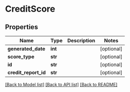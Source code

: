 # CreditScore

## Properties
Name | Type | Description | Notes
------------ | ------------- | ------------- | -------------
**generated_date** | **int** |  | [optional] 
**score_type** | **str** |  | [optional] 
**id** | **str** |  | [optional] 
**credit_report_id** | **str** |  | [optional] 

[[Back to Model list]](../README.md#documentation-for-models) [[Back to API list]](../README.md#documentation-for-api-endpoints) [[Back to README]](../README.md)


